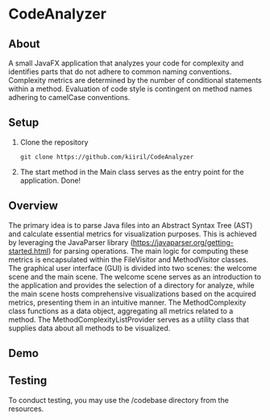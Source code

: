 # CodeAnalyzer

## About

A small JavaFX application that analyzes your code for complexity and identifies parts 
that do not adhere to common naming conventions.
Complexity metrics are determined by the number of conditional statements within a method. 
Evaluation of code style is contingent on method names adhering to camelCase conventions.

## Setup

1. Clone the repository
    ```shell
    git clone https://github.com/kiiril/CodeAnalyzer
    ```
2. The start method in the Main class serves as the entry point for the application. Done!

## Overview

The primary idea is to parse Java files into an Abstract Syntax Tree (AST) and calculate essential metrics for visualization purposes. 
This is achieved by leveraging the JavaParser library (https://javaparser.org/getting-started.html) for parsing operations. 
The main logic for computing these metrics is encapsulated within the FileVisitor and MethodVisitor classes.
The graphical user interface (GUI) is divided into two scenes: the welcome scene and the main scene.
The welcome scene serves as an introduction to the application and provides the selection of a directory for analyze,
while the main scene hosts comprehensive visualizations based on the acquired metrics, presenting them in an intuitive manner.
The MethodComplexity class functions as a data object, aggregating all metrics related to a method. 
The MethodComplexityListProvider serves as a utility class that supplies data about all methods to be visualized.

## Demo



## Testing

To conduct testing, you may use the /codebase directory from the resources.

